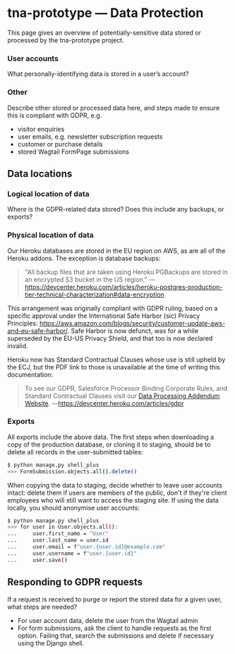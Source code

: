 # tna-prototype — Data Protection

This page gives an overview of potentially-sensitive data stored or processed by the tna-prototype project.

### User accounts

What personally-identifying data is stored in a user’s account?

### Other

Describe other stored or processed data here, and steps made to ensure this is compliant with GDPR, e.g.

- visitor enquiries
- user emails, e.g. newsletter subscription requests
- customer or purchase details
- stored Wagtail FormPage submissions

## Data locations

### Logical location of data

Where is the GDPR-related data stored? Does this include any backups, or exports?

### Physical location of data

Our Heroku databases are stored in the EU region on AWS, as are all of the Heroku addons. The exception is database backups:

> "All backup files that are taken using Heroku PGBackups are stored in an encrypted S3 bucket in the US region."
> —https://devcenter.heroku.com/articles/heroku-postgres-production-tier-technical-characterization#data-encryption

This arrangement was originally compliant with GDPR ruling, based on a specific approval under the International Safe Harbor (sic) Privacy Principles: https://aws.amazon.com/blogs/security/customer-update-aws-and-eu-safe-harbor/. Safe Harbor is now defunct, was for a while superseded by the EU-US Privacy Shield, and that too is now declared invalid.

Heroku now has Standard Contractual Clauses whose use is still upheld by the ECJ, but the PDF link to those is unavailable at the time of writing this documentation:

> To see our GDPR, Salesforce Processor Binding Corporate Rules, and Standard Contractual Clauses visit our [Data Processing Addendum Website](https://www.salesforce.com/content/dam/web/en_us/www/documents/legal/Agreements/data-processing-addendum.pdf).
> —https://devcenter.heroku.com/articles/gdpr

### Exports

All exports include the above data. The first steps when downloading a copy of the production database, or cloning it to staging, should be to delete all records in the user-submitted tables:

```bash
$ python manage.py shell_plus
>>> FormSubmission.objects.all().delete()
```

When copying the data to staging, decide whether to leave user accounts intact: delete them if users are members of the public, don't if they're client employees who will still want to access the staging site. If using the data locally, you should anonymise user accounts:

```bash
$ python manage.py shell_plus
>>> for user in User.objects.all():
...     user.first_name = "User"
...     user.last_name = user.id
...     user.email = f"user.{user.id}@example.com"
...     user.username = f"user.{user.id}"
...     user.save()
```

## Responding to GDPR requests

If a request is received to purge or report the stored data for a given user, what steps are needed?

- For user account data, delete the user from the Wagtail admin
- For form submissions, ask the client to handle requests as the first option. Failing that, search the submissions and delete if necessary using the Django shell.
